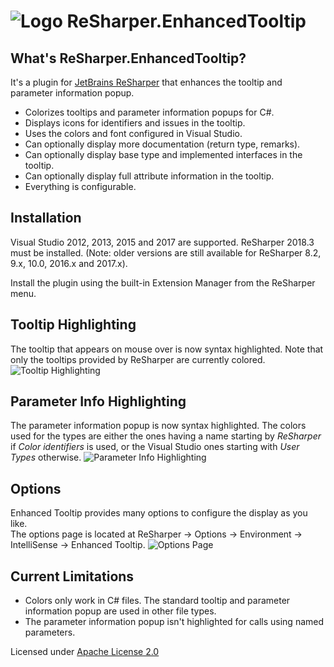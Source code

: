 ![Logo](https://raw.github.com/MrJul/ReSharper.EnhancedTooltip/master/images/Logo32.png "Logo") ReSharper.EnhancedTooltip
======

What's ReSharper.EnhancedTooltip?
--------------
It's a plugin for [JetBrains ReSharper](http://www.jetbrains.com/resharper/) that enhances the tooltip and parameter information popup.

- Colorizes tooltips and parameter information popups for C#.
- Displays icons for identifiers and issues in the tooltip.
- Uses the colors and font configured in Visual Studio.
- Can optionally display more documentation (return type, remarks).
- Can optionally display base type and implemented interfaces in the tooltip.
- Can optionally display full attribute information in the tooltip.
- Everything is configurable.

Installation
------------
Visual Studio 2012, 2013, 2015 and 2017 are supported.
ReSharper 2018.3 must be installed.
(Note: older versions are still available for ReSharper 8.2, 9.x, 10.0, 2016.x and 2017.x).

Install the plugin using the built-in Extension Manager from the ReSharper menu.

Tooltip Highlighting
--------------------
The tooltip that appears on mouse over is now syntax highlighted. Note that only the tooltips provided by ReSharper are currently colored.
![Tooltip Highlighting](https://raw.github.com/MrJul/ReSharper.EnhancedTooltip/master/images/Tooltip.png "Tooltip Highlighting")

Parameter Info Highlighting
---------------------------
The parameter information popup is now syntax highlighted.
The colors used for the types are either the ones having a name starting by _ReSharper_ if _Color identifiers_ is used, or the Visual Studio ones starting with _User Types_ otherwise.
![Parameter Info Highlighting](https://raw.github.com/MrJul/ReSharper.EnhancedTooltip/master/images/ParameterInfo.png "Parameter Info Highlighting")

Options
-------
Enhanced Tooltip provides many options to configure the display as you like.  
The options page is located at ReSharper → Options → Environment → IntelliSense → Enhanced Tooltip.
![Options Page](https://raw.github.com/MrJul/ReSharper.EnhancedTooltip/master/images/Options.png "Options Page")

Current Limitations
-----------
- Colors only work in C# files. The standard tooltip and parameter information popup are used in other file types.
- The parameter information popup isn't highlighted for calls using named parameters.

Licensed under [Apache License 2.0](http://www.apache.org/licenses/LICENSE-2.0)
